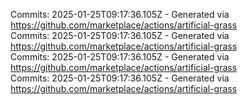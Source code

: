 Commits: 2025-01-25T09:17:36.105Z - Generated via https://github.com/marketplace/actions/artificial-grass
<br>
Commits: 2025-01-25T09:17:36.105Z - Generated via https://github.com/marketplace/actions/artificial-grass
<br>
Commits: 2025-01-25T09:17:36.105Z - Generated via https://github.com/marketplace/actions/artificial-grass
<br>
Commits: 2025-01-25T09:17:36.105Z - Generated via https://github.com/marketplace/actions/artificial-grass
<br>
